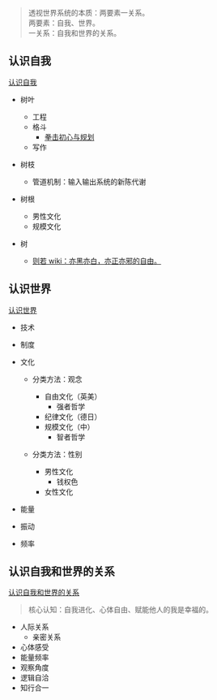 > 透视世界系统的本质：两要素一关系。<br>
> 两要素：自我、世界。<br>
> 一关系：自我和世界的关系。

## 认识自我
[认识自我](/know-yourself)
- 树叶
  - 工程
  - 格斗
    - [拳击初心与规划](/fighting/start-fighting)
  - 写作
- 树枝
  - 管道机制：输入输出系统的新陈代谢
- 树根
  - 男性文化
  - 规模文化

- 树
  - [则若 wiki：亦黑亦白，亦正亦邪的自由。](https://www.notion.so/wiki-d7c882b95a0041f398d689d85612c6bb)

## 认识世界
[认识世界](/know-the-world)

- 技术

- 制度

- 文化
  - 分类方法：观念
    - 自由文化（英美）
      - 强者哲学
    - 纪律文化（德日）
    - 规模文化（中）
      - 智者哲学

  - 分类方法：性别
    - 男性文化
      - 钱权色
    - 女性文化

- 能量
- 振动
- 频率

## 认识自我和世界的关系
[认识自我和世界的关系](/know-the-relationship)
> 核心认知：自我进化、心体自由、赋能他人的我是幸福的。

- 人际关系
  - 亲密关系
- 心体感受
- 能量频率
- 观察角度
- 逻辑自洽
- 知行合一